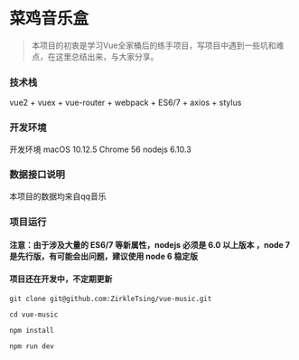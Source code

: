 # 菜鸡音乐盒

> 本项目的初衷是学习Vue全家桶后的练手项目，写项目中遇到一些坑和难点，在这里总结出来，与大家分享。

### 技术栈

vue2 + vuex + vue-router + webpack + ES6/7 + axios + stylus

### 开发环境

开发环境 macOS 10.12.5 Chrome 56  nodejs 6.10.3

### 数据接口说明

本项目的数据均来自qq音乐

### 项目运行

#### 注意：由于涉及大量的 ES6/7 等新属性，nodejs 必须是 6.0 以上版本 ，node 7 是先行版，有可能会出问题，建议使用 node 6 稳定版

#### 项目还在开发中，不定期更新

```
git clone git@github.com:ZirkleTsing/vue-music.git 

cd vue-music

npm install

npm run dev
```

